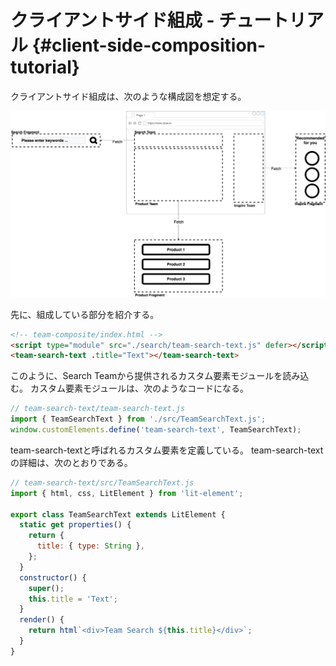 # クライアントサイド組成 - チュートリアル {#client-side-composition-tutorial}

クライアントサイド組成は、次のような構成図を想定する。

![client-side-composition](../../assets/images/drawio/microfrontends/client-side-composition.png)

先に、組成している部分を紹介する。

```html
<!-- team-composite/index.html -->
<script type="module" src="./search/team-search-text.js" defer></script>
<team-search-text .title="Text"></team-search-text>
```

このように、Search Teamから提供されるカスタム要素モジュールを読み込む。
カスタム要素モジュールは、次のようなコードになる。

```javascript
// team-search-text/team-search-text.js
import { TeamSearchText } from './src/TeamSearchText.js';
window.customElements.define('team-search-text', TeamSearchText);
```

team-search-textと呼ばれるカスタム要素を定義している。
team-search-textの詳細は、次のとおりである。

```javascript
// team-search-text/src/TeamSearchText.js
import { html, css, LitElement } from 'lit-element';

export class TeamSearchText extends LitElement {
  static get properties() {
    return {
      title: { type: String },
    };
  }
  constructor() {
    super();
    this.title = 'Text';
  }
  render() {
    return html`<div>Team Search ${this.title}</div>`;
  }
}
```
